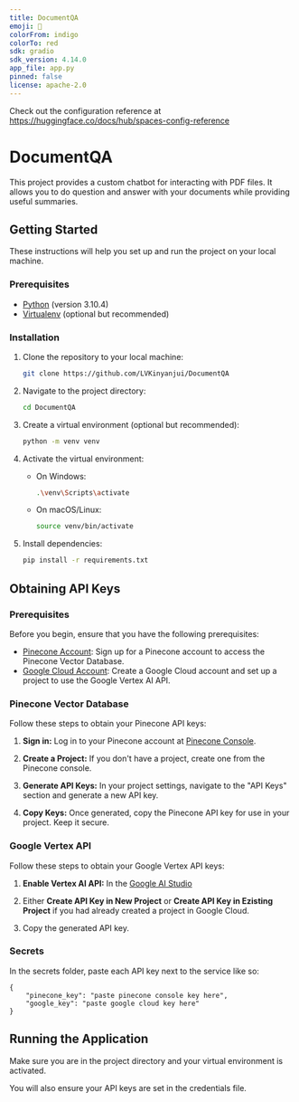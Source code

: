 ```yaml
---
title: DocumentQA
emoji: 🏃
colorFrom: indigo
colorTo: red
sdk: gradio
sdk_version: 4.14.0
app_file: app.py
pinned: false
license: apache-2.0
---
```


Check out the configuration reference at https://huggingface.co/docs/hub/spaces-config-reference

# DocumentQA

This project provides a custom chatbot for interacting with PDF files. It allows you to do question and answer with your documents while providing useful summaries.

## Getting Started

These instructions will help you set up and run the project on your local machine.

### Prerequisites

- [Python](https://www.python.org/downloads/) (version 3.10.4)
- [Virtualenv](https://virtualenv.pypa.io/en/stable/) (optional but recommended)

### Installation

1. Clone the repository to your local machine:

    ```bash
    git clone https://github.com/LVKinyanjui/DocumentQA
    ```

2. Navigate to the project directory:

    ```bash
    cd DocumentQA
    ```

3. Create a virtual environment (optional but recommended):

    ```bash
    python -m venv venv
    ```

4. Activate the virtual environment:

    - On Windows:

        ```bash
        .\venv\Scripts\activate
        ```

    - On macOS/Linux:

        ```bash
        source venv/bin/activate
        ```

5. Install dependencies:

    ```bash
    pip install -r requirements.txt
    ```


## Obtaining API Keys
### Prerequisites

Before you begin, ensure that you have the following prerequisites:

- [Pinecone Account](https://pinecone.io/signup): Sign up for a Pinecone account to access the Pinecone Vector Database.
- [Google Cloud Account](https://console.cloud.google.com/): Create a Google Cloud account and set up a project to use the Google Vertex AI API.


### Pinecone Vector Database

Follow these steps to obtain your Pinecone API keys:

1. **Sign in:** Log in to your Pinecone account at [Pinecone Console](https://pinecone.io/console).

2. **Create a Project:** If you don't have a project, create one from the Pinecone console.

3. **Generate API Keys:** In your project settings, navigate to the "API Keys" section and generate a new API key.

4. **Copy Keys:** Once generated, copy the Pinecone API key for use in your project. Keep it secure.

### Google Vertex API

Follow these steps to obtain your Google Vertex API keys:

1. **Enable Vertex AI API:** In the [Google AI Studio](https://makersuite.google.com/app/apikey)

2. Either **Create API Key in New Project** or **Create API Key in Ezisting Project** if you had already created a project in Google Cloud.

3. Copy the generated API key.

### Secrets
In the secrets folder, paste each API key next to the service like so:
``` {json}
{
    "pinecone_key": "paste pinecone console key here",
    "google_key": "paste google cloud key here"
}
```

## Running the Application

Make sure you are in the project directory and your virtual environment is activated.

You will also ensure your API keys are set in the credentials file.

